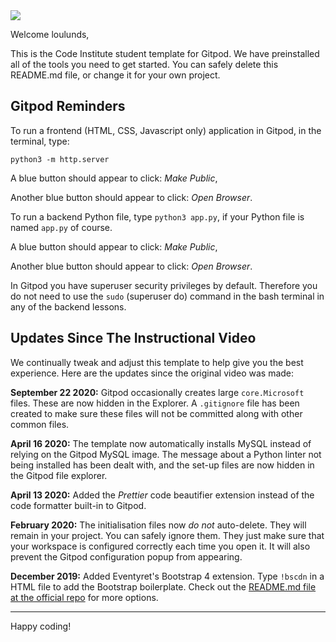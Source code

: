 <img src="https://codeinstitute.s3.amazonaws.com/fullstack/ci_logo_small.png" style="margin: 0;">

Welcome loulunds,

This is the Code Institute student template for Gitpod. We have preinstalled all of the tools you need to get started. You can safely delete this README.md file, or change it for your own project.

## Gitpod Reminders

To run a frontend (HTML, CSS, Javascript only) application in Gitpod, in the terminal, type:

`python3 -m http.server`

A blue button should appear to click: *Make Public*,

Another blue button should appear to click: *Open Browser*.

To run a backend Python file, type `python3 app.py`, if your Python file is named `app.py` of course.

A blue button should appear to click: *Make Public*,

Another blue button should appear to click: *Open Browser*.

In Gitpod you have superuser security privileges by default. Therefore you do not need to use the `sudo` (superuser do) command in the bash terminal in any of the backend lessons.

## Updates Since The Instructional Video

We continually tweak and adjust this template to help give you the best experience. Here are the updates since the original video was made:

**September 22 2020:** Gitpod occasionally creates large `core.Microsoft` files. These are now hidden in the Explorer. A `.gitignore` file has been created to make sure these files will not be committed along with other common files.

**April 16 2020:** The template now automatically installs MySQL instead of relying on the Gitpod MySQL image. The message about a Python linter not being installed has been dealt with, and the set-up files are now hidden in the Gitpod file explorer.

**April 13 2020:** Added the _Prettier_ code beautifier extension instead of the code formatter built-in to Gitpod.

**February 2020:** The initialisation files now _do not_ auto-delete. They will remain in your project. You can safely ignore them. They just make sure that your workspace is configured correctly each time you open it. It will also prevent the Gitpod configuration popup from appearing.

**December 2019:** Added Eventyret's Bootstrap 4 extension. Type `!bscdn` in a HTML file to add the Bootstrap boilerplate. Check out the <a href="https://github.com/Eventyret/vscode-bcdn" target="_blank">README.md file at the official repo</a> for more options.

--------

Happy coding!
